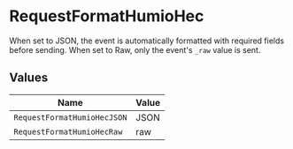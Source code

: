 # RequestFormatHumioHec

When set to JSON, the event is automatically formatted with required fields before sending. When set to Raw, only the event's `_raw` value is sent.


## Values

| Name                        | Value                       |
| --------------------------- | --------------------------- |
| `RequestFormatHumioHecJSON` | JSON                        |
| `RequestFormatHumioHecRaw`  | raw                         |